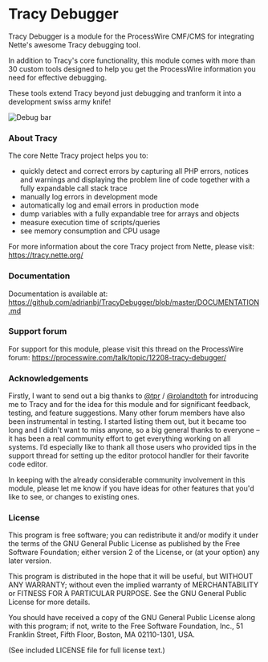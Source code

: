 # Tracy Debugger
Tracy Debugger is a module for the ProcessWire CMF/CMS for integrating Nette's awesome Tracy debugging tool.

In addition to Tracy's core functionality, this module comes with more than 30 custom tools designed to help you get the ProcessWire information you need for effective debugging.

These tools extend Tracy beyond just debugging and tranform it into a development swiss army knife!

![Debug bar](https://github.com/adrianbj/TracyDebugger/raw/master/docs/images/debugbar.png "Debug bar")

### About Tracy
The core Nette Tracy project helps you to:

* quickly detect and correct errors by capturing all PHP errors, notices and warnings and displaying the problem line of code together with a fully expandable call stack trace
* manually log errors in development mode
* automatically log and email errors in production mode
* dump variables with a fully expandable tree for arrays and objects
* measure execution time of scripts/queries
* see memory consumption and CPU usage

For more information about the core Tracy project from Nette, please visit: https://tracy.nette.org/

### Documentation
Documentation is available at: https://github.com/adrianbj/TracyDebugger/blob/master/DOCUMENTATION.md

### Support forum
For support for this module, please visit this thread on the ProcessWire forum: https://processwire.com/talk/topic/12208-tracy-debugger/

### Acknowledgements
Firstly, I want to send out a big thanks to [@tpr](https://processwire.com/talk/profile/3156-tpr/) / [@rolandtoth](https://github.com/rolandtoth/) for introducing me to Tracy and for the idea for this module and for significant feedback, testing, and feature suggestions. Many other forum members have also been instrumental in testing. I started listing them out, but it became too long and I didn't want to miss anyone, so a big general thanks to everyone – it has been a real community effort to get everything working on all systems. I’d especially like to thank all those users who provided tips in the support thread for setting up the editor protocol handler for their favorite code editor.

In keeping with the already considerable community involvement in this module, please let me know if you have ideas for other features that you'd like to see, or changes to existing ones.

### License
This program is free software; you can redistribute it and/or
modify it under the terms of the GNU General Public License
as published by the Free Software Foundation; either version 2
of the License, or (at your option) any later version.

This program is distributed in the hope that it will be useful,
but WITHOUT ANY WARRANTY; without even the implied warranty of
MERCHANTABILITY or FITNESS FOR A PARTICULAR PURPOSE.  See the
GNU General Public License for more details.

You should have received a copy of the GNU General Public License
along with this program; if not, write to the Free Software
Foundation, Inc., 51 Franklin Street, Fifth Floor, Boston, MA  02110-1301, USA.

(See included LICENSE file for full license text.)
